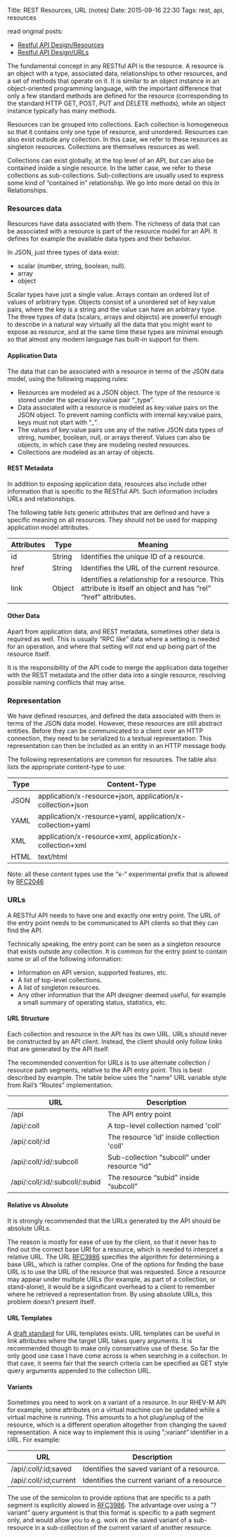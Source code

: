 Title: REST Resources, URL (notes)
Date: 2015-09-16 22:30
Tags: rest, api, resources

read original posts:

- [Restful API Design/Resources](https://restful-api-design.readthedocs.org/en/latest/resources.html)
- [Restful API Design/URLs](https://restful-api-design.readthedocs.org/en/latest/urls.html)

The fundamental concept in any RESTful API is the resource. A resource is an object with a type, associated data, relationships to other resources, and a set of methods that operate on it. It is similar to an object instance in an object-oriented programming language, with the important difference that only a few standard methods are defined for the resource (corresponding to the standard HTTP GET, POST, PUT and DELETE methods), while an object instance typically has many methods.

Resources can be grouped into collections. Each collection is homogeneous so that it contains only one type of resource, and unordered. Resources can also exist outside any collection. In this case, we refer to these resources as singleton resources. Collections are themselves resources as well.

Collections can exist globally, at the top level of an API, but can also be contained inside a single resource. In the latter case, we refer to these collections as sub-collections. Sub-collections are usually used to express some kind of “contained in” relationship. We go into more detail on this in Relationships.

### Resources data

Resources have data associated with them. The richness of data that can be associated with a resource is part of the resource model for an API. It defines for example the available data types and their behavior.

In JSON, just three types of data exist:

- scalar (number, string, boolean, null).
- array
- object

Scalar types have just a single value. Arrays contain an ordered list of values of arbitrary type. Objects consist of a unordered set of key:value pairs, where the key is a string and the value can have an arbitrary type. The three types of data (scalars, arrays and objects) are powerful enough to describe in a natural way virtually all the data that you might want to expose as resource, and at the same time these types are minimal enough so that almost any modern language has built-in support for them.

#### Application Data

The data that can be associated with a resource in terms of the JSON data model, using the following mapping rules:

- Resources are modeled as a JSON object. The type of the resource is stored under the special key:value pair “_type”.
- Data associated with a resource is modeled as key:value pairs on the JSON object. To prevent naming conflicts with internal key:value pairs, keys must not start with “_”.
- The values of key:value pairs use any of the native JSON data types of string, number, boolean, null, or arrays thereof. Values can also be objects, in which case they are modeling nested resources.
- Collections are modeled as an array of objects.

#### REST Metadata

In addition to exposing application data, resources also include other information that is specific to the RESTful API. Such information includes URLs and relationships.

The following table lists generic attributes that are defined and have a specific meaning on all resources. They should not be used for mapping application model attributes.

Attributes    | Type      | Meaning
--------------| --------- | -------------
id            | String    | Identifies the unique ID of a resource.
href          | String    | Identifies the URL of the current resource.
link          | Object    | Identifies a relationship for a resource. This attribute is itself an object and has “rel” “href” attributes.



#### Other Data

Apart from application data, and REST metadata, sometimes other data is required as well. This is usually “RPC like” data where a setting is needed for an operation, and where that setting will not end up being part of the resource itself.

It is the responsibility of the API code to merge the application data together with the REST metadata and the other data into a single resource, resolving possible naming conflicts that may arise.


### Representation

We have defined resources, and defined the data associated with them in terms of the JSON data model. However, these resources are still abstract entities. Before they can be communicated to a client over an HTTP connection, they need to be serialized to a textual representation. This representation can then be included as an entity in an HTTP message body.

The following representations are common for resources. The table also lists the appropriate content-type to use:

Type          | Content-Type
------------- | ----------------
JSON          | application/x-resource+json, application/x-collection+json
YAML          | application/x-resource+yaml, application/x-collection+yaml
XML           | application/x-resource+xml, application/x-collection+xml
HTML          | text/html

Note: all these content types use the “x-” experimental prefix that is allowed by [RFC2046](http://www.ietf.org/rfc/rfc2046.txt)


### URLs

A RESTful API needs to have one and exactly one entry point. The URL of the entry point needs to be communicated to API clients so that they can find the API.

Technically speaking, the entry point can be seen as a singleton resource that exists outside any collection. It is common for the entry point to contain some or all of the following information:

- Information on API version, supported features, etc.
- A list of top-level collections.
- A list of singleton resources.
- Any other information that the API designer deemed useful, for example a small summary of operating status, statistics, etc.


#### URL Structure

Each collection and resource in the API has its own URL. URLs should never be constructed by an API client. Instead, the client should only follow links that are generated by the API itself.

The recommended convention for URLs is to use alternate collection / resource path segments, relative to the API entry point. This is best described by example. The table below uses the ”:name” URL variable style from Rail’s “Routes” implementation.

URL                               | Description
--------------------------------- | ------------------
/api                              | The API entry point
/api/:coll                        | A top-level collection named 'coll'
/api/:coll/:id                    | The resource 'id' inside collection 'coll'
/api/:coll/:id/:subcoll           | Sub-collection “subcoll” under resource “id”
/api/:coll/:id/:subcoll/:subid    | The resource “subid” inside “subcoll”


#### Relative vs Absolute

It is strongly recommended that the URLs generated by the API should be absolute URLs.

The reason is mostly for ease of use by the client, so that it never has to find out the correct base URI for a resource, which is needed to interpret a relative URL. The URL [RFC3986](http://tools.ietf.org/html/rfc3986#section-5.1) specifies the algorithm for determining a base URL, which is rather complex. One of the options for finding the base URL is to use the URL of the resource that was requested. Since a resource may appear under multiple URLs (for example, as part of a collection, or stand-alone), it would be a significant overhead to a client to remember where he retrieved a representation from. By using absolute URLs, this problem doesn’t present itself.


#### URL Templates

A [draft standard](http://tools.ietf.org/html/draft-gregorio-uritemplate-05) for URL templates exists. URL templates can be useful in link attributes where the target URL takes query arguments. It is recommended though to make only conservative use of these. So far the only good use case I have come across is when searching in a collection. In that case, it seems fair that the search criteria can be specified as GET style query arguments appended to the collection URL.


#### Variants

Sometimes you need to work on a variant of a resource. In our RHEV-M API for example, some attributes on a virtual machine can be updated while a virtual machine is running. This amounts to a hot plug/unplug of the resource, which is a different operation altogether from changing the saved representation. A nice way to implement this is using ”;variant” identifier in a URL. For example:

URL                         | Description
--------------------------- | -------------------------------------------
/api/:coll/:id;saved        | Identifies the saved variant of a resource.
/api/:coll/:id;current      | Identifies the current variant of a resource

The use of the semicolon to provide options that are specific to a path segment is explicitly alowed in [RFC3986](http://tools.ietf.org/html/rfc3986#section-3.3). The advantage over using a ”?variant” query argument is that this format is specific to a path segment only, and would allow you to e.g. work on the saved variant of a sub-resource in a sub-collection of the current variant of another resource.




